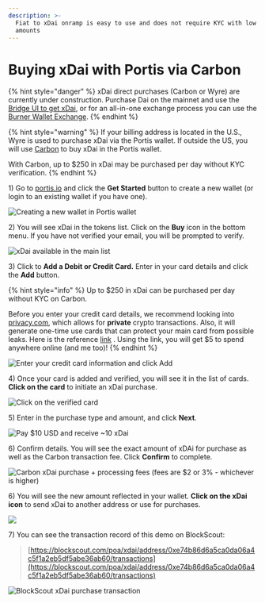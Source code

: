 ```yaml
---
description: >-
  Fiat to xDai onramp is easy to use and does not require KYC with low purchase
  amounts
---
```


# Buying xDai with Portis via Carbon



{% hint style="danger" %}
xDai direct purchases \(Carbon or Wyre\) are currently under construction.  Purchase Dai on the mainnet and use the [Bridge UI to get xDai](../converting-xdai-via-bridge/), or for an all-in-one exchange process you can use the[ Burner Wallet Exchange](../burner-wallet-functions/exchange-currencies.md).
{% endhint %}

{% hint style="warning" %}
If your billing address is located in the U.S., Wyre is used to purchase xDai via the Portis wallet. If outside the US, you will use [Carbon](../buying-xdai-with-wyre/buying-xdai-with-portis.md) to buy xDai in the Portis wallet.

With Carbon, up to $250 in xDai may be purchased per day without KYC verification. 
{% endhint %}



1\) Go to [portis.io](https://www.portis.io/) and click the **Get Started** button to create a new wallet \(or login to an existing wallet if you have one\).

![Creating a new wallet in Portis wallet](../../.gitbook/assets/screen-shot-2019-10-08-at-12.08.56-pm.png)

2\) You will see xDai in the tokens list. Click on the **Buy** icon in the bottom menu. If you have not verified your email, you will be prompted to verify.

![xDai available in the main list](../../.gitbook/assets/screen-shot-2019-10-08-at-12.10.08-pm.png)

3\) Click to **Add a Debit or Credit Card.** Enter in your card details and click the **Add** button.

{% hint style="info" %}
Up to $250 in xDai can be purchased per day without KYC on Carbon. 

Before you enter your credit card details, we recommend looking into [privacy.com](https://privacy.com/home), which allows for **private** crypto transactions.  Also, it will generate one-time use cards that can protect your main card from possible leaks. Here is the reference [link](https://privacy.com/join/ME94Y) . Using the link, you will get $5 to spend anywhere online \(and me too\)!
{% endhint %}

![Enter your credit card information and click Add](../../.gitbook/assets/screen-shot-2019-10-19-at-10.19.13-pm.png)

4\) Once your card is added and verified, you will see it in the list of cards. **Click on the card** to initiate an xDai purchase.

![Click on the verified card](../../.gitbook/assets/screen-shot-2019-10-19-at-10.19.22-pm.png)

5\) Enter in the purchase type and amount, and click **Next**.

![Pay $10 USD and receive ~10 xDai](../../.gitbook/assets/screen-shot-2019-10-19-at-10.19.40-pm.png)

6\) Confirm details. You will see the exact amount of xDAi for purchase as well as the Carbon transaction fee. Click **Confirm** to complete.

![Carbon xDai purchase + processing fees \(fees are $2 or 3% - whichever is higher\)](../../.gitbook/assets/screen-shot-2019-10-19-at-10.21.03-pm.png)

6\) You will see the new amount reflected in your wallet. **Click on the xDai icon** to send xDai to another address or use for purchases.

![](../../.gitbook/assets/screen-shot-2019-10-19-at-10.21.33-pm.png)

7\) You can see the transaction record of this demo on BlockScout:

> [https://blockscout.com/poa/xdai/address/0xe74b86d6a5ca0da06a4c5f1a2eb5df5abe36ab60/transactions](https://blockscout.com/poa/xdai/address/0xe74b86d6a5ca0da06a4c5f1a2eb5df5abe36ab60/transactions)

![BlockScout xDai purchase transaction](../../.gitbook/assets/screen-shot-2019-10-19-at-10.22.53-pm.png)

